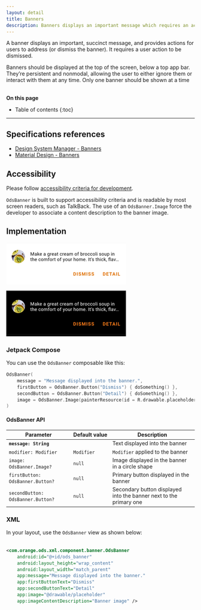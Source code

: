 ```yaml
---
layout: detail
title: Banners
description: Banners displays an important message which requires an action to be dismissed.
---
```


A banner displays an important, succinct message, and provides actions for users to address (or dismiss the banner).
It requires a user action to be dismissed.

Banners should be displayed at the top of the screen, below a top app bar. They’re persistent and nonmodal, allowing the user to either ignore them or interact with them at any time.
Only one banner should be shown at a time

<br>**On this page**

* Table of contents
{:toc}

---

## Specifications references

- [Design System Manager - Banners](https://system.design.orange.com/0c1af118d/p/19a040-banners/b/497b77)
- [Material Design - Banners](https://m2.material.io/components/banners)

## Accessibility

Please follow [accessibility criteria for development](https://a11y-guidelines.orange.com/en/mobile/android/development/).

`OdsBanner` is built to support accessibility criteria and is readable by most screen readers, such as TalkBack. The use of an `OdsBanner.Image` force the developer to associate a content description to the banner image.

## Implementation

![Banner light](images/banner_light.png)

![Banner dark](images/banner_dark.png)

### Jetpack Compose

You can use the `OdsBanner` composable like this:

```kotlin
OdsBanner(
    message = "Message displayed into the banner.",
    firstButton = OdsBanner.Button("Dismiss") { doSomething() },
    secondButton = OdsBanner.Button("Detail") { doSomething() },
    image = OdsBanner.Image(painterResource(id = R.drawable.placeholder), "")
)
```

#### OdsBanner API

| Parameter                         | Default&nbsp;value | Description                                                        |
|-----------------------------------|--------------------|--------------------------------------------------------------------|
| <b>`message: String`</b>          |                    | Text displayed into the banner                                     |
| `modifier: Modifier`              | `Modifier`         | `Modifier` applied to the banner                                   |
| `image: OdsBanner.Image?`         | `null`             | Image displayed in the banner in a circle shape                    |
| `firstButton: OdsBanner.Button?`  | `null`             | Primary button displayed in the banner                             |
| `secondButton: OdsBanner.Button?` | `null`             | Secondary button displayed into the banner next to the primary one |

### XML

In your layout, use the `OdsBanner` view as shown below:

```xml

<com.orange.ods.xml.component.banner.OdsBanner
    android:id="@+id/ods_banner"
    android:layout_height="wrap_content"
    android:layout_width="match_parent"
    app:message="Message displayed into the banner."
    app:firstButtonText="Dismiss"
    app:secondButtonText="Detail"
    app:image="@drawable/placeholder"
    app:imageContentDescription="Banner image" />
```